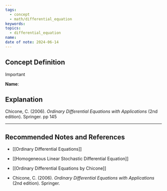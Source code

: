 ```yaml
---
tags:
  - concept
  - math/differential_equation
keywords: 
topics:
  - differential_equation
name: 
date of note: 2024-06-14
---
```


## Concept Definition

>[!important]
>**Name**: 



## Explanation


Chicone, C. (2006). _Ordinary Differential Equations with Applications_ (2nd edition). Springer. pp 145



-----------
##  Recommended Notes and References


- [[Ordinary Differential Equations]]

- [[Homogeneous Linear Stochastic Differential Equation]]


- [[Ordinary Differential Equations by Chicone]]
- Chicone, C. (2006). _Ordinary Differential Equations with Applications_ (2nd edition). Springer.